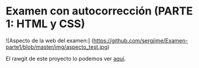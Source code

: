 # Examen con autocorrección (PARTE 1: HTML y CSS)
![Aspecto de la web del examen:]
(https://github.com/sergjime/Examen-parte1/blob/master/img/aspecto_test.jpg)

El rawgit de este proyecto lo podemos ver [aquí](https://rawgit.com/sergjime/Examen-parte1/master/index.html).
